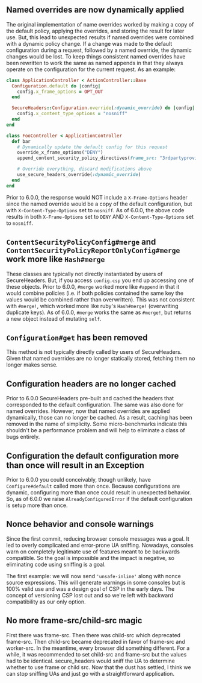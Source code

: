## Named overrides are now dynamically applied

The original implementation of name overrides worked by making a copy of the default policy, applying the overrides, and storing the result for later use. But, this lead to unexpected results if named overrides were combined with a dynamic policy change. If a change was made to the default configuration during a request, followed by a named override, the dynamic changes would be lost. To keep things consistent named overrides have been rewritten to work the same as named appends in that they always operate on the configuration for the current request. As an example:

```ruby
class ApplicationController < ActionController::Base
  Configuration.default do |config|
    config.x_frame_options = OPT_OUT
  end

  SecureHeaders::Configuration.override(:dynamic_override) do |config|
    config.x_content_type_options = "nosniff"
  end
end

class FooController < ApplicationController
  def bar
    # Dynamically update the default config for this request
    override_x_frame_options("DENY")
    append_content_security_policy_directives(frame_src: "3rdpartyprovider.com")

    # Override everything, discard modifications above
    use_secure_headers_override(:dynamic_override)
  end
end
```

Prior to 6.0.0, the response would NOT include a `X-Frame-Options` header since the named override would be a copy of the default configuration, but with `X-Content-Type-Options` set to `nosniff`. As of 6.0.0, the above code results in both `X-Frame-Options` set to `DENY` AND `X-Content-Type-Options` set to `nosniff`.

## `ContentSecurityPolicyConfig#merge` and `ContentSecurityPolicyReportOnlyConfig#merge` work more like `Hash#merge`

These classes are typically not directly instantiated by users of SecureHeaders. But, if you access `config.csp` you end up accessing one of these objects. Prior to 6.0.0, `#merge` worked more like `#append` in that it would combine policies (i.e. if both policies contained the same key the values would be combined rather than overwritten). This was not consistent with `#merge!`, which worked more like ruby's `Hash#merge!` (overwriting duplicate keys). As of 6.0.0, `#merge` works the same as `#merge!`, but returns a new object instead of mutating `self`.

## `Configuration#get` has been removed

This method is not typically directly called by users of SecureHeaders. Given that named overrides are no longer statically stored, fetching them no longer makes sense.

## Configuration headers are no longer cached

Prior to 6.0.0 SecureHeaders pre-built and cached the headers that corresponded to the default configuration. The same was also done for named overrides. However, now that named overrides are applied dynamically, those can no longer be cached. As a result, caching has been removed in the name of simplicity. Some micro-benchmarks indicate this shouldn't be a performance problem and will help to eliminate a class of bugs entirely.

## Configuration the default configuration more than once will result in an Exception

Prior to 6.0.0 you could conceivably, though unlikely, have `Configure#default` called more than once. Because configurations are dynamic, configuring more than once could result in unexpected behavior. So, as of 6.0.0 we raise `AlreadyConfiguredError` if the default configuration is setup more than once.

## Nonce behavior and console warnings

Since the first commit, reducing browser console messages was a goal. It led to overly complicated and error-prone UA sniffing. Nowadays, consoles warn on completely legitimate use of features meant to be backwards compatible. So the goal is impossible and the impact is negative, so eliminating code using sniffing is a goal.

The first example: we will now send `'unsafe-inline'` along with nonce source expressions. This will generate warnings in some consoles but is 100% valid use and was a design goal of CSP in the early days. The concept of versioning CSP lost out and so we're left with backward compatibility as our only option.

## No more frame-src/child-src magic

First there was frame-src. Then there was child-src which deprecated frame-src. Then child-src became deprecated in favor of frame-src and worker-src. In the meantime, every browser did something different. For a while, it was recommended to set child-src and frame-src but the values had to be identical. secure_headers would sniff the UA to determine whether to use frame or child src. Now that the dust has settled, I think we can stop sniffing UAs and just go with a straightforward application.
